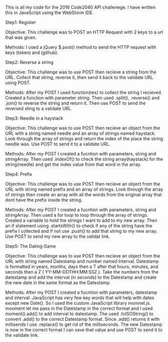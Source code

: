 This is all my code for the 2016 Code2040 API challenege. 
I have written this in JavaScript using the WebStorm IDE. 

Step1: Register 

Objective:
This challenge was to POST an HTTP Request with 2 keys to a url that was given. 

Methods:
I used a jQuery $.post() method to send the HTTP request with keys (token) and (github).

Step2: Reverse a string 

Objective:
This challenge was to use POST then recieve a string from the URL. Collect that string, reverse it, then send it back to the validate URL using POST. 

Methods:
After my POST I used function(res) to collect the string I recieved. Created a function with parameter string. Then used .split(), .reverse() and .join() to reverse the string and return it. Then use POST to send the reversed sting to a validate URL. 

Step3: Needle in a haystack

Objective:
This challenge was to use POST then recieve an object from the URL with a string named needle and an array of strings named haystack. Look through the array of strings and return the index of the place the string needle was. Use POST to send it to a validate URL. 

Methods:
After my POST I created a fucntion with parameters, string and stringArray. Then used .indexOf() to check the string array(haystack) for the string(needle) and get the index value from that word in the array. 

Step4: Prefix 

Objective:
This challenge was to use POST then recieve an object from the URL with string named prefix and an array of strings. Look through the array of strings then create an array with all the words from the original array that dont have the prefix inside the string.  

Methods:
After my POST I created a fucntion with parameters, string and stringArray. Then used a for loop to loop through the array of strings. Created a variable to hold the strings I want to add to my new array. Then an if statement using .startsWith() to check if any of the string have the prefix I collected and if not use .push() to add that string to my new array. Use POST to send my new array to the validat link.

Step5: The Dating Game

Objective:
This challenge was to use POST then recieve an object from the URL with string named Datestamp and number named Interval. Datestamp is formatted in years, months, days  then a T after that hours, minutes, and seconds then a Z ( YY-MM-DDTHH:MM:SSZ ). Take the numbers from the datestamp and add the interval (in seconds) to the Datestamp and create the new date in the same format as the Datestamp. 

Methods:
After my POST I created a fucntion with parameters, datestamp and interval. JavaScript has very few key words that will help with dates except new Date(). So I used the custom JavaScript library momnet.js. mooment let me pass in the Datestamp in the correct format and I used moment().add() to add interval to datestamp. The used .toISOString() to convert .add() to the correct Datestamp format. Since .add() returns it with millisends I use .replace() to get rid of the milliseconds. The new Datestamp is now in the correct format I can save that value and use POST to send it to the validate link. 
